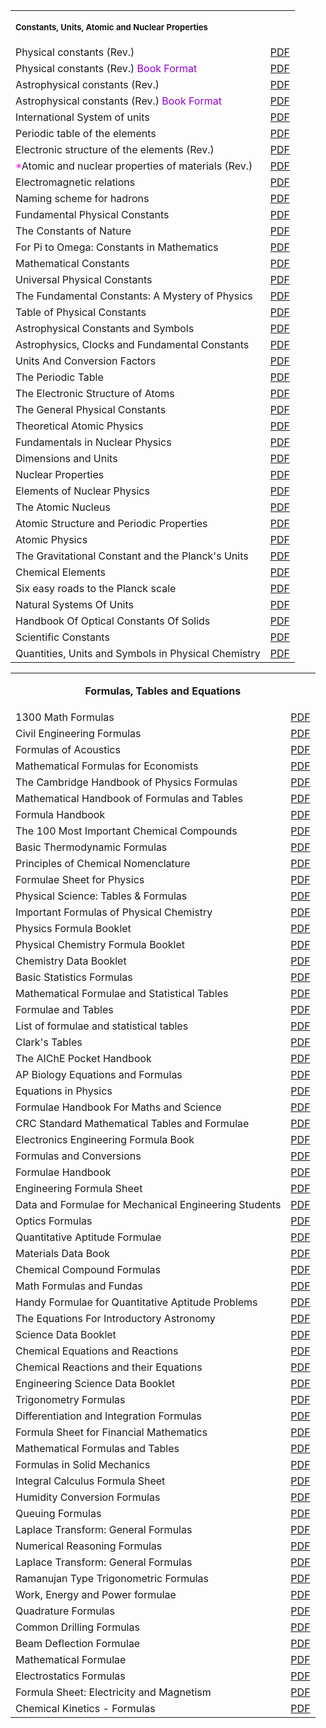 <table>
<tbody>
<tr valign="bottom">
<td colspan="4">
<p><span style="font-size: small;"><strong>Constants, Units, Atomic and Nuclear Properties</strong></span></p>
</td>
</tr>
<tr>
<td>Physical constants (Rev.)</td>
<td><a href="https://github.com/manjunath5496/Constants-of-Physics-and-Mathematics/blob/master/1.pdf">PDF</a></td>
</tr>
<tr>
<td>Physical constants (Rev.)&nbsp;<span style="color: darkviolet;">Book Format</span></td>
<td><a href="https://github.com/manjunath5496/Constants-of-Physics-and-Mathematics/blob/master/2.pdf">PDF</a></td>
</tr>
<tr>
<td>Astrophysical constants (Rev.)</td>
<td><a href="https://github.com/manjunath5496/Constants-of-Physics-and-Mathematics/blob/master/3.pdf">PDF</a></td>
</tr>
<tr>
<td>Astrophysical constants (Rev.)&nbsp;<span style="color: darkviolet;">Book Format</span></td>
<td><a href="https://github.com/manjunath5496/Constants-of-Physics-and-Mathematics/blob/master/4.pdf">PDF</a></td>
</tr>
<tr>
<td>International System of units</td>
<td><a href="https://github.com/manjunath5496/Constants-of-Physics-and-Mathematics/blob/master/5.pdf">PDF</a></td>
</tr>
<tr>
<td>Periodic table of the elements</td>
<td><a href="https://github.com/manjunath5496/Constants-of-Physics-and-Mathematics/blob/master/6.pdf">PDF</a></td>
</tr>
<tr>
<td>Electronic structure of the elements (Rev.)</td>
<td><a href="https://github.com/manjunath5496/Constants-of-Physics-and-Mathematics/blob/master/7.pdf">PDF</a></td>
</tr>
<tr>
<td><span style="color: magenta;">*</span>Atomic and nuclear properties of materials (Rev.)</td>
<td><a href="https://github.com/manjunath5496/Constants-of-Physics-and-Mathematics/blob/master/8.pdf">PDF</a></td>
</tr>
<tr>
<td>Electromagnetic relations</td>
<td><a href="https://github.com/manjunath5496/Constants-of-Physics-and-Mathematics/blob/master/9.pdf">PDF</a></td>
</tr>
<tr>
<td>Naming scheme for hadrons</td>
<td><a href="https://github.com/manjunath5496/Constants-of-Physics-and-Mathematics/blob/master/10.pdf">PDF</a></td>
</tr>
  
<tr>
<td>Fundamental Physical Constants </td>
<td><a href="https://github.com/manjunath5496/Constants-of-Physics-and-Mathematics/blob/master/11.pdf">PDF</a></td>
</tr>
    
<tr>
<td>The Constants of Nature  </td>
<td><a href="https://github.com/manjunath5496/Constants-of-Physics-and-Mathematics/blob/master/12.pdf">PDF</a></td>
</tr>  
  
 <tr>
<td>For Pi to Omega: Constants in Mathematics  </td>
<td><a href="https://github.com/manjunath5496/Constants-of-Physics-and-Mathematics/blob/master/13.pdf">PDF</a></td>
</tr>  
   
  <tr>
<td>Mathematical Constants   </td>
<td><a href="https://github.com/manjunath5496/Constants-of-Physics-and-Mathematics/blob/master/14.pdf">PDF</a></td>
</tr>  
    
  <tr>
<td>Universal Physical Constants   </td>
<td><a href="https://github.com/manjunath5496/Constants-of-Physics-and-Mathematics/blob/master/15.pdf">PDF</a></td>
</tr>  
  
  <tr>
<td>The Fundamental Constants: A Mystery of Physics  </td>
<td><a href="https://github.com/manjunath5496/Constants-of-Physics-and-Mathematics/blob/master/16.pdf">PDF</a></td>
</tr>   
  
  <tr>
<td>Table of Physical Constants  </td>
<td><a href="https://github.com/manjunath5496/Constants-of-Physics-and-Mathematics/blob/master/17.pdf">PDF</a></td>
</tr>   
    
 <tr>
<td> Astrophysical Constants and Symbols  </td>
<td><a href="https://github.com/manjunath5496/Constants-of-Physics-and-Mathematics/blob/master/18.pdf">PDF</a></td>
</tr>   
      
  
 <tr>
<td> Astrophysics, Clocks and Fundamental Constants  </td>
<td><a href="https://github.com/manjunath5496/Constants-of-Physics-and-Mathematics/blob/master/19.pdf">PDF</a></td>
</tr>     
  
  <tr>
<td> Units And Conversion Factors </td>
<td><a href="https://github.com/manjunath5496/Constants-of-Physics-and-Mathematics/blob/master/20.pdf">PDF</a></td>
</tr>  


 <tr>
<td> The Periodic Table  </td>
<td><a href="https://github.com/manjunath5496/Constants-of-Physics-and-Mathematics/blob/master/21.pdf">PDF</a></td>
</tr>     
  
  <tr>
<td> The Electronic Structure of Atoms </td>
<td><a href="https://github.com/manjunath5496/Constants-of-Physics-and-Mathematics/blob/master/22.pdf">PDF</a></td>
</tr>

  <tr>
<td> The General Physical Constants </td>
<td><a href="https://github.com/manjunath5496/Constants-of-Physics-and-Mathematics/blob/master/23.pdf">PDF</a></td>
</tr>

  <tr>
<td> Theoretical Atomic Physics </td>
<td><a href="https://github.com/manjunath5496/Constants-of-Physics-and-Mathematics/blob/master/th1.pdf">PDF</a></td>
</tr>

  <tr>
<td> Fundamentals in Nuclear Physics </td>
<td><a href="https://github.com/manjunath5496/Constants-of-Physics-and-Mathematics/blob/master/th2.pdf">PDF</a></td>
</tr>


  <tr>
<td> Dimensions and Units </td>
<td><a href="https://github.com/manjunath5496/Constants-of-Physics-and-Mathematics/blob/master/th3.pdf">PDF</a></td>
</tr>

  <tr>
<td> Nuclear Properties </td>
<td><a href="https://github.com/manjunath5496/Constants-of-Physics-and-Mathematics/blob/master/th4.pdf">PDF</a></td>
</tr>


  <tr>
<td>Elements of Nuclear Physics </td>
<td><a href="https://github.com/manjunath5496/Constants-of-Physics-and-Mathematics/blob/master/th5.pdf">PDF</a></td>
</tr>

  <tr>
<td> The Atomic Nucleus </td>
<td><a href="https://github.com/manjunath5496/Constants-of-Physics-and-Mathematics/blob/master/th6.pdf">PDF</a></td>
</tr>


  <tr>
<td> Atomic Structure and Periodic Properties </td>
<td><a href="https://github.com/manjunath5496/Constants-of-Physics-and-Mathematics/blob/master/th7.pdf">PDF</a></td>
</tr>

  <tr>
<td> Atomic Physics </td>
<td><a href="https://github.com/manjunath5496/Constants-of-Physics-and-Mathematics/blob/master/th8.pdf">PDF</a></td>
</tr>


  <tr>
<td>The Gravitational Constant and the Planck's Units </td>
<td><a href="https://github.com/manjunath5496/Constants-of-Physics-and-Mathematics/blob/master/th9.pdf">PDF</a></td>
</tr>

  <tr>
<td> Chemical Elements </td>
<td><a href="https://github.com/manjunath5496/Constants-of-Physics-and-Mathematics/blob/master/th10.pdf">PDF</a></td>
</tr>


  <tr>
<td> Six easy roads to the Planck scale </td>
<td><a href="https://github.com/manjunath5496/Constants-of-Physics-and-Mathematics/blob/master/th11.pdf">PDF</a></td>
</tr>

 <tr>
<td> Natural Systems Of Units </td>
<td><a href="https://github.com/manjunath5496/Constants-of-Physics-and-Mathematics/blob/master/th12.pdf">PDF</a></td>
</tr>


  <tr>
<td> Handbook Of Optical Constants Of Solids </td>
<td><a href="https://github.com/manjunath5496/Constants-of-Physics-and-Mathematics/blob/master/th13.pdf">PDF</a></td>
</tr>

 <tr>
<td> Scientific Constants </td>
<td><a href="https://github.com/manjunath5496/Constants-of-Physics-and-Mathematics/blob/master/th14.pdf">PDF</a></td>
</tr>

 <tr>
<td> Quantities, Units and Symbols in Physical Chemistry </td>
<td><a href="https://github.com/manjunath5496/Constants-of-Physics-and-Mathematics/blob/master/th15.pdf">PDF</a></td>
</tr>




</tbody>
</table>



<table>
<tbody>
<tr valign="bottom">
<td colspan="4">
<p style="text-align: center;"><strong>Formulas, Tables and Equations</strong></p>
</td>
</tr>
<tr>
<td>1300 Math Formulas</td>
<td><a href="https://github.com/manjunath5496/Constants-of-Physics-and-Mathematics/blob/master/fr1.pdf">PDF</a></td>
</tr>
<tr>
<td>Civil Engineering Formulas</td>
<td><a href="https://github.com/manjunath5496/Constants-of-Physics-and-Mathematics/blob/master/fr2.pdf">PDF</a></td>
</tr>
<tr>
<td>Formulas of Acoustics</td>
<td><a href="https://github.com/manjunath5496/Constants-of-Physics-and-Mathematics/blob/master/fr3.pdf">PDF</a></td>
</tr>
<tr>
<td>Mathematical Formulas for Economists</td>
<td><a href="https://github.com/manjunath5496/Constants-of-Physics-and-Mathematics/blob/master/fr4.pdf">PDF</a></td>
</tr>
<tr>
<td>The Cambridge Handbook of Physics Formulas</td>
<td><a href="https://github.com/manjunath5496/Constants-of-Physics-and-Mathematics/blob/master/fr5.pdf">PDF</a></td>
</tr>
<tr>
<td>Mathematical Handbook of Formulas and Tables</td>
<td><a href="https://github.com/manjunath5496/Constants-of-Physics-and-Mathematics/blob/master/fr6.pdf">PDF</a></td>
</tr>
<tr>
<td>Formula Handbook</td>
<td><a href="https://github.com/manjunath5496/Constants-of-Physics-and-Mathematics/blob/master/fr7.pdf">PDF</a></td>
</tr>
<tr>
<td>The 100 Most Important Chemical Compounds</td>
<td><a href="https://github.com/manjunath5496/Constants-of-Physics-and-Mathematics/blob/master/fr8.pdf">PDF</a></td>
</tr>

<tr>
<td>Basic Thermodynamic Formulas</td>
<td><a href="https://github.com/manjunath5496/Constants-of-Physics-and-Mathematics/blob/master/fr9.pdf">PDF</a></td>
</tr>
<tr>
<td>Principles of Chemical Nomenclature</td>
<td><a href="https://github.com/manjunath5496/Constants-of-Physics-and-Mathematics/blob/master/fr10.pdf">PDF</a></td>
</tr>

<tr>
<td>Formulae Sheet for Physics</td>
<td><a href="https://github.com/manjunath5496/Constants-of-Physics-and-Mathematics/blob/master/fr11.pdf">PDF</a></td>
</tr>
<tr>
<td>Physical Science: Tables & Formulas</td>
<td><a href="https://github.com/manjunath5496/Constants-of-Physics-and-Mathematics/blob/master/fr12.pdf">PDF</a></td>
</tr>

<tr>
<td>Important Formulas of Physical Chemistry</td>
<td><a href="https://github.com/manjunath5496/Constants-of-Physics-and-Mathematics/blob/master/fr13.pdf">PDF</a></td>
</tr>
<tr>
<td>Physics Formula Booklet </td>
<td><a href="https://github.com/manjunath5496/Constants-of-Physics-and-Mathematics/blob/master/fr14.pdf">PDF</a></td>
</tr>

<tr>
<td>Physical Chemistry Formula Booklet </td>
<td><a href="https://github.com/manjunath5496/Constants-of-Physics-and-Mathematics/blob/master/fr15.pdf">PDF</a></td>
</tr>


<tr>
<td>Chemistry Data Booklet </td>
<td><a href="https://github.com/manjunath5496/Constants-of-Physics-and-Mathematics/blob/master/fr16.pdf">PDF</a></td>
</tr>

<tr>
<td>Basic Statistics Formulas </td>
<td><a href="https://github.com/manjunath5496/Constants-of-Physics-and-Mathematics/blob/master/fr17.pdf">PDF</a></td>
</tr>


<tr>
<td>Mathematical Formulae and Statistical Tables </td>
<td><a href="https://github.com/manjunath5496/Constants-of-Physics-and-Mathematics/blob/master/fr18.pdf">PDF</a></td>
</tr>

<tr>
<td>Formulae and Tables </td>
<td><a href="https://github.com/manjunath5496/Constants-of-Physics-and-Mathematics/blob/master/fr19.pdf">PDF</a></td>
</tr>


<tr>
<td>List of formulae and statistical tables </td>
<td><a href="https://github.com/manjunath5496/Constants-of-Physics-and-Mathematics/blob/master/fr20.pdf">PDF</a></td>
</tr>


<tr>
<td>Clark's Tables </td>
<td><a href="https://github.com/manjunath5496/Constants-of-Physics-and-Mathematics/blob/master/fr21.pdf">PDF</a></td>
</tr>


<tr>
<td>The AIChE Pocket Handbook </td>
<td><a href="https://github.com/manjunath5496/Constants-of-Physics-and-Mathematics/blob/master/fr22.pdf">PDF</a></td>
</tr>




<tr>
<td>AP Biology Equations and Formulas  </td>
<td><a href="https://github.com/manjunath5496/Constants-of-Physics-and-Mathematics/blob/master/fr23.pdf">PDF</a></td>
</tr>


<tr>
<td>Equations in Physics </td>
<td><a href="https://github.com/manjunath5496/Constants-of-Physics-and-Mathematics/blob/master/fr24.pdf">PDF</a></td>
</tr>


<tr>
<td>Formulae Handbook For Maths and Science  </td>
<td><a href="https://github.com/manjunath5496/Constants-of-Physics-and-Mathematics/blob/master/fr25.pdf">PDF</a></td>
</tr>


<tr>
<td>CRC Standard Mathematical Tables and Formulae </td>
<td><a href="https://github.com/manjunath5496/Constants-of-Physics-and-Mathematics/blob/master/fr26.pdf">PDF</a></td>
</tr>


<tr>
<td>Electronics Engineering Formula Book  </td>
<td><a href="https://github.com/manjunath5496/Constants-of-Physics-and-Mathematics/blob/master/fr27.pdf">PDF</a></td>
</tr>


<tr>
<td>Formulas and Conversions  </td>
<td><a href="https://github.com/manjunath5496/Constants-of-Physics-and-Mathematics/blob/master/fr28.pdf">PDF</a></td>
</tr>


<tr>
<td>Formulae Handbook  </td>
<td><a href="https://github.com/manjunath5496/Constants-of-Physics-and-Mathematics/blob/master/fr29.pdf">PDF</a></td>
</tr>

<tr>
<td>Engineering Formula Sheet  </td>
<td><a href="https://github.com/manjunath5496/Constants-of-Physics-and-Mathematics/blob/master/fr30.pdf">PDF</a></td>
</tr>

<tr>
<td>Data and Formulae for Mechanical Engineering Students  </td>
<td><a href="https://github.com/manjunath5496/Constants-of-Physics-and-Mathematics/blob/master/fr31.pdf">PDF</a></td>
</tr>


<tr>
<td>Optics Formulas  </td>
<td><a href="https://github.com/manjunath5496/Constants-of-Physics-and-Mathematics/blob/master/fr32.pdf">PDF</a></td>
</tr>

<tr>
<td>Quantitative Aptitude Formulae  </td>
<td><a href="https://github.com/manjunath5496/Constants-of-Physics-and-Mathematics/blob/master/fr33.pdf">PDF</a></td>
</tr>



<tr>
<td>Materials Data Book  </td>
<td><a href="https://github.com/manjunath5496/Constants-of-Physics-and-Mathematics/blob/master/fr34.pdf">PDF</a></td>
</tr>

<tr>
<td>Chemical Compound Formulas  </td>
<td><a href="https://github.com/manjunath5496/Constants-of-Physics-and-Mathematics/blob/master/fr35.pdf">PDF</a></td>
</tr>



<tr>
<td>Math Formulas and Fundas </td>
<td><a href="https://github.com/manjunath5496/Constants-of-Physics-and-Mathematics/blob/master/fr36.pdf">PDF</a></td>
</tr>

<tr>
<td>Handy Formulae for Quantitative Aptitude Problems </td>
<td><a href="https://github.com/manjunath5496/Constants-of-Physics-and-Mathematics/blob/master/fr37.pdf">PDF</a></td>
</tr>



<tr>
<td>The Equations For Introductory Astronomy  </td>
<td><a href="https://github.com/manjunath5496/Constants-of-Physics-and-Mathematics/blob/master/fr38.pdf">PDF</a></td>
</tr>

<tr>
<td>Science Data Booklet  </td>
<td><a href="https://github.com/manjunath5496/Constants-of-Physics-and-Mathematics/blob/master/fr39.pdf">PDF</a></td>
</tr>


<tr>
<td>Chemical Equations and Reactions  </td>
<td><a href="https://github.com/manjunath5496/Constants-of-Physics-and-Mathematics/blob/master/fr40.pdf">PDF</a></td>
</tr>

<tr>
<td>Chemical Reactions and their Equations   </td>
<td><a href="https://github.com/manjunath5496/Constants-of-Physics-and-Mathematics/blob/master/fr41.pdf">PDF</a></td>
</tr>




<tr>
<td>Engineering Science Data Booklet </td>
<td><a href="https://github.com/manjunath5496/Constants-of-Physics-and-Mathematics/blob/master/fr42.pdf">PDF</a></td>
</tr>



<tr>
<td>Trigonometry Formulas </td>
<td><a href="https://github.com/manjunath5496/Constants-of-Physics-and-Mathematics/blob/master/fr43.pdf">PDF</a></td>
</tr>

<tr>
<td>Differentiation and Integration Formulas  </td>
<td><a href="https://github.com/manjunath5496/Constants-of-Physics-and-Mathematics/blob/master/fr44.pdf">PDF</a></td>
</tr>


<tr>
<td>Formula Sheet for Financial Mathematics  </td>
<td><a href="https://github.com/manjunath5496/Constants-of-Physics-and-Mathematics/blob/master/fr45.pdf">PDF</a></td>
</tr>


<tr>
<td>Mathematical Formulas and Tables   </td>
<td><a href="https://github.com/manjunath5496/Constants-of-Physics-and-Mathematics/blob/master/fr46.pdf">PDF</a></td>
</tr>


<tr>
<td>Formulas in Solid Mechanics  </td>
<td><a href="https://github.com/manjunath5496/Constants-of-Physics-and-Mathematics/blob/master/fr47.pdf">PDF</a></td>
</tr>


<tr>
<td>Integral Calculus Formula Sheet </td>
<td><a href="https://github.com/manjunath5496/Constants-of-Physics-and-Mathematics/blob/master/fr48.pdf">PDF</a></td>
</tr>

<tr>
<td> Humidity Conversion Formulas</td>
<td><a href="https://github.com/manjunath5496/Constants-of-Physics-and-Mathematics/blob/master/fr49.pdf">PDF</a></td>
</tr>

<tr>
<td> Queuing Formulas</td>
<td><a href="https://github.com/manjunath5496/Constants-of-Physics-and-Mathematics/blob/master/fr50.pdf">PDF</a></td>
</tr>

<tr>
<td> Laplace Transform: General Formulas</td>
<td><a href="https://github.com/manjunath5496/Constants-of-Physics-and-Mathematics/blob/master/fr51.pdf">PDF</a></td>
</tr>

<tr>
<td> Numerical Reasoning Formulas</td>
<td><a href="https://github.com/manjunath5496/Constants-of-Physics-and-Mathematics/blob/master/fr52.pdf">PDF</a></td>
</tr>

<tr>
<td> Laplace Transform: General Formulas</td>
<td><a href="https://github.com/manjunath5496/Constants-of-Physics-and-Mathematics/blob/master/fr53.pdf">PDF</a></td>
</tr>

<tr>
<td> Ramanujan Type Trigonometric Formulas</td>
<td><a href="https://github.com/manjunath5496/Constants-of-Physics-and-Mathematics/blob/master/fr54.pdf">PDF</a></td>
</tr>

<tr>
<td>Work, Energy and Power formulae</td>
<td><a href="https://github.com/manjunath5496/Constants-of-Physics-and-Mathematics/blob/master/fr54.pdf">PDF</a></td>
</tr>

<tr>
<td> Quadrature Formulas</td>
<td><a href="https://github.com/manjunath5496/Constants-of-Physics-and-Mathematics/blob/master/fr55.pdf">PDF</a></td>
</tr>

<tr>
<td>Common Drilling Formulas</td>
<td><a href="https://github.com/manjunath5496/Constants-of-Physics-and-Mathematics/blob/master/fr56.pdf">PDF</a></td>
</tr>

<tr>
<td> Beam Deflection Formulae</td>
<td><a href="https://github.com/manjunath5496/Constants-of-Physics-and-Mathematics/blob/master/fr57.pdf">PDF</a></td>
</tr>


<tr>
<td>Mathematical Formulae</td>
<td><a href="https://github.com/manjunath5496/Constants-of-Physics-and-Mathematics/blob/master/fr58.pdf">PDF</a></td>
</tr>

<tr>
<td> Electrostatics Formulas</td>
<td><a href="https://github.com/manjunath5496/Constants-of-Physics-and-Mathematics/blob/master/fr59.pdf">PDF</a></td>
</tr>

<tr>
<td>Formula Sheet: Electricity and Magnetism</td>
<td><a href="https://github.com/manjunath5496/Constants-of-Physics-and-Mathematics/blob/master/fr60.pdf">PDF</a></td>
</tr>

<tr>
<td> Chemical Kinetics - Formulas</td>
<td><a href="https://github.com/manjunath5496/Constants-of-Physics-and-Mathematics/blob/master/fr61.pdf">PDF</a></td>
</tr>













</tbody>
</table>



















